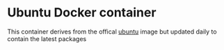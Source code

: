 # Ubuntu Docker container

This container derives from the offical [ubuntu](https://hub.docker.com/_/ubuntu)
image but updated daily to contain the latest packages
